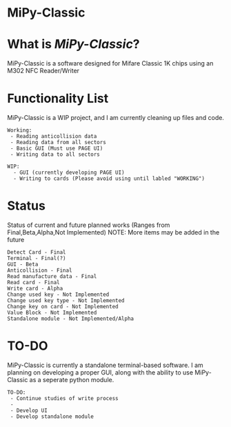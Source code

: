 # MiPy-Classic
# What is _MiPy-Classic_?
MiPy-Classic is a software designed for Mifare Classic 1K chips using an M302 NFC Reader/Writer
# Functionality List
MiPy-Classic is a WIP project, and I am currently cleaning up files and code.
```
Working:
 - Reading anticollision data
 - Reading data from all sectors
 - Basic GUI (Must use PAGE UI)
 - Writing data to all sectors
 
WIP:
  - GUI (currently developing PAGE UI)
  - Writing to cards (Please avoid using until labled "WORKING")
```
# Status
Status of current and future planned works (Ranges from Final,Beta,Alpha,Not Implemented)
NOTE: More items may be added in the future
```
Detect Card - Final
Terminal - Final(?)
GUI - Beta
Anticollision - Final
Read manufacture data - Final
Read card - Final
Write card - Alpha
Change used key - Not Implemented
Change used key type - Not Implemented
Change key on card - Not Implemented
Value Block - Not Implemented
Standalone module - Not Implemented/Alpha
```
# TO-DO
MiPy-Classic is currently a standalone terminal-based software. I am planning on developing a proper GUI, along with the ability to use MiPy-Classic as a seperate python module.
```
TO-DO:
 - Continue studies of write process
 - 
 - Develop UI
 - Develop standalone module
```

